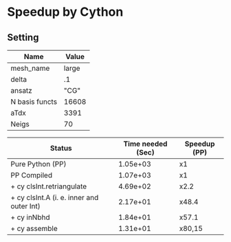 Speedup by Cython
=================
Setting 
------
|Name  |Value |
|---|---|
|mesh_name|large|
|delta| .1|
|ansatz | "CG"|
|N basis functs| 16608|
|aTdx|  3391|
|Neigs|  70|


|Status                 | Time needed (Sec) | Speedup (PP)  |
|---                    |---                |----           |
|Pure Python (PP)       | 1.05e+03          |     x1        |
|PP Compiled            | 1.07e+03          |     x1        |
|+ cy clsInt.retriangulate| 4.69e+02          |     x2.2      |
|+ cy clsInt.A (i. e. inner and outer Int) | 2.17e+01   |     x48.4   |
|+ cy inNbhd | 1.84e+01          |     x57.1    |
|+ cy assemble | 1.31e+01 | x80,15|
